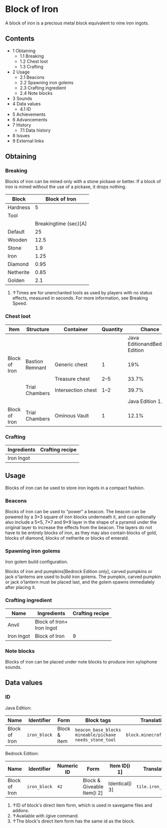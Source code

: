 # Block of Iron
A block of iron is a precious metal block equivalent to nine iron ingots.

## Contents
- 1 Obtaining
	- 1.1 Breaking
	- 1.2 Chest loot
	- 1.3 Crafting
- 2 Usage
	- 2.1 Beacons
	- 2.2 Spawning iron golems
	- 2.3 Crafting ingredient
	- 2.4 Note blocks
- 3 Sounds
- 4 Data values
	- 4.1 ID
- 5 Achievements
- 6 Advancements
- 7 History
	- 7.1 Data history
- 8 Issues
- 9 External links

## Obtaining
### Breaking
Blocks of iron can be mined only with a stone pickaxe or better. If a block of iron is mined without the use of a pickaxe, it drops nothing.

| Block     | Block of Iron         |
|-----------|-----------------------|
| Hardness  | 5                     |
| Tool      |                       |
|           | Breakingtime (sec)[A] |
| Default   | 25                    |
| Wooden    | 12.5                  |
| Stone     | 1.9                   |
| Iron      | 1.25                  |
| Diamond   | 0.95                  |
| Netherite | 0.85                  |
| Golden    | 2.1                   |

1. ↑Times are for unenchanted tools as used by players with no status effects, measured in seconds. For more information, see Breaking Speed.

### Chest loot
| Item          | Structure       | Container          | Quantity | Chance                         |
|---------------|-----------------|--------------------|----------|--------------------------------|
|               |                 |                    |          | Java EditionandBedrock Edition |
| Block of Iron | Bastion Remnant | Generic chest      | 1        | 19%                            |
|               |                 | Treasure chest     | 2–5      | 33.7%                          |
|               | Trial Chambers  | Intersection chest | 1–2      | 39.7%                          |
|               |                 |                    |          | Java Edition 1.21              |
| Block of Iron | Trial Chambers  | Ominous Vault      | 1        | 12.1%                          |

### Crafting
| Ingredients | Crafting recipe |
|-------------|-----------------|
| Iron Ingot  |                 |

## Usage
Blocks of iron can be used to store iron ingots in a compact fashion.

### Beacons
Blocks of iron can be used to "power" a beacon. The beacon can be powered by a 3×3 square of iron blocks underneath it, and can optionally also include a 5×5, 7×7 and 9×9 layer in the shape of a pyramid under the original layer to increase the effects from the beacon. The layers do not have to be entirely blocks of iron, as they may also contain blocks of gold, blocks of diamond, blocks of netherite or blocks of emerald.

### Spawning iron golems



















Iron golem build configuration.


Blocks of iron and pumpkins‌[Bedrock Edition  only], carved pumpkins or jack o'lanterns are used to build iron golems. The pumpkin, carved pumpkin or jack o'lantern must be placed last, and the golem spawns immediately after placing it.

### Crafting ingredient
| Name       | Ingredients                   | Crafting recipe |
|------------|-------------------------------|-----------------|
| Anvil      | Block of Iron+<br/>Iron Ingot |                 |
| Iron Ingot | Block of Iron                 | 9               |

### Note blocks
Blocks of iron can be placed under note blocks to produce iron xylophone sounds.

## Data values
### ID
Java Edition:

| Name          | Identifier   | Form         | Block tags                                                         | Translation key              |
|---------------|--------------|--------------|--------------------------------------------------------------------|------------------------------|
| Block of Iron | `iron_block` | Block & Item | `beacon_base_blocks`<br/>`mineable/pickaxe`<br/>`needs_stone_tool` | `block.minecraft.iron_block` |

Bedrock Edition:

| Name          | Identifier   | Numeric ID | Form                       | Item ID[i 1]   | Translation key        |
|---------------|--------------|------------|----------------------------|----------------|------------------------|
| Block of Iron | `iron_block` | `42`       | Block & Giveable Item[i 2] | Identical[i 3] | `tile.iron_block.name` |

1. ↑ID of block's direct item form, which is used in savegame files and addons.
2. ↑Available with /give command.
3. ↑The block's direct item form has the same id as the block.

